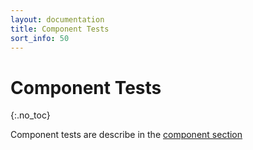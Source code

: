 ```yaml
---
layout: documentation
title: Component Tests
sort_info: 50
---
```


# Component Tests
{:.no_toc}

Component tests are describe in the [component section](https://www.rock-robotics.org/rock-and-syskit/components/testing.html)

